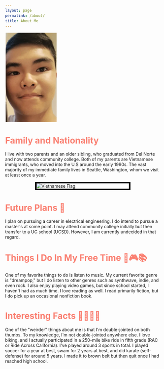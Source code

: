 ```yaml
---
layout: page
permalink: /about/
title: About Me
---
```


![Me](download.png)
<html lang="en">
<head>
    <meta charset="UTF-8">
    <meta name="viewport" content="width=device-width, initial-scale=1.0">
    <style>
        .flag {
            width: 300px; 
            height: auto; 
            display: block; 
            margin: 10px auto; 
            border: 5px solid #000;  
        }
        h1 {
            color: #FA8072;
        }
        .me {
            width: 300px; 
            height: auto; 
            display: block; 
            margin: 0 auto; 
            border: 5px solid #000; 
        }
    </style>
</head>
<body>
    <div class="container"> 
        <h1>Family and Nationality</h1>
        <div id="family">
            <p>I live with two parents and an older sibling, who graduated from Del Norte and now attends community college. Both of my parents are Vietnamese immigrants, who moved into the U.S around the early 1990s. The vast majority of my immediate family lives in Seattle, Washington, whom we visit at least once a year.</p>
            <img src="https://upload.wikimedia.org/wikipedia/commons/thumb/d/da/Flag_of_South_Vietnam.png/1024px-Flag_of_South_Vietnam.png" alt="Vietnamese Flag" class="flag">
        </div>
        <h1>Future Plans 🚀</h1>
        <div id="passions">
            <p>I plan on pursuing a career in electrical engineering. I do intend to pursue a master's at some point. I may attend community college initially but then transfer to a UC school (UCSD). However, I am currently undecided in that regard.</p>
        </div>
        <h1>Things I Do In My Free Time 🎵🎮📚</h1>
        <div id="things">
            <p>One of my favorite things to do is listen to music. My current favorite genre is "dreampop," but I do listen to other genres such as synthwave, indie, and even rock. I also enjoy playing video games, but since school started, I haven't had as much time. I love reading as well. I read primarily fiction, but I do pick up an occasional nonfiction book.</p>
        </div>
        <h1>Interesting Facts 🤔🚴‍♂️🥋</h1>
        <div id="interesting">
            <p>One of the "weirder" things about me is that I'm double-jointed on both thumbs. To my knowledge, I'm not double-jointed anywhere else. I love biking, and I actually participated in a 250-mile bike ride in fifth grade (RAC or Ride Across California). I've played around 3 sports in total. I played soccer for a year at best, swam for 2 years at best, and did karate (self-defense) for around 5 years. I made it to brown belt but then quit once I had reached high school.</p>
        </div>
    </div>
    <script src="https://utteranc.es/client.js"
        repo="Ryan378-code/ryan1_2025"
        issue-term="pathname"
        theme="github-dark"
        crossorigin="anonymous"
        async>
    </script>
    <script>
        var family = document.getElementById('family');
        var passions = document.getElementById('passions');
        var things = document.getElementById('things');
        var interesting = document.getElementById('interesting');
        family.style.marginBottom = '20px';
        passions.style.marginBottom = '20px';
        things.style.marginBottom = '20px';
        interesting.style.marginBottom = '20px';
    </script>
</body>
</html>

